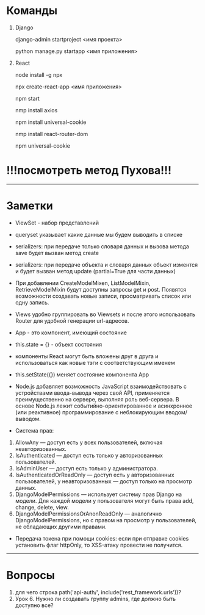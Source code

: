 # Команды

1. Django

    django-admin startproject <имя проекта>

    python manage.py startapp <имя приложения>


2. React

    node install -g npx

    npx create-react-app <имя приложения>

    npm start

    nmp install axios
    
    npm install universal-cookie

    nmp install react-router-dom

    npm universal-cookie
#   !!!посмотреть метод Пухова!!!

-------------------------------------------
# Заметки

- ViewSet - набор представлений
- queryset указывает какие данные мы будем выводить в списке
- serializers: при передаче только словаря данных и вызова метода save будет вызван метод create
- serializers: при передаче объекта и словаря данных объект изментся и будет вызван метод update (partial=True для части
  данных)
- При добавлении CreateModelMixen, ListModelMixin, RetrieveModelMixin будут доступны запросы get и post.
Появятся возможности создавать новые записи, просматривать список или одну запись.
- Views удобно группировать во Viewsets и после этого использовать Router для удобной генерации url-адресов.


- App - это компонент, имеющий состояние
- this.state = {} - объект состояния
- компоненты React могут быть вложены друг в друга и использоваться как новые тэги с соответствующим именем
- this.setState({}) меняет состояние компонента App


- Node.js добавляет возможность JavaScript взаимодействовать с устройствами ввода-вывода через свой API, применяется
  преимущественно на сервере, выполняя роль веб-сервера. В основе Node.js лежит событийно-ориентированное и
  асинхронное (или реактивное) программирование с неблокирующим вводом/выводом.


- Система прав:
1. AllowAny — доступ есть у всех пользователей, включая неавторизованных.
2. IsAuthenticated — доступ есть только у авторизованных пользователей.
3. IsAdminUser — доступ есть только у администратора.
4. IsAuthenticatedOrReadOnly — доступ есть у авторизованных пользователей, у неавторизованных — доступ только на просмотр данных.
5. DjangoModelPermissions — использует систему прав Django на модели. Для каждой модели у пользователя могут быть права add, change, delete, view.
6. DjangoModelPermissionsOrAnonReadOnly — аналогично DjangoModelPermissions, но с правом на просмотр у пользователей, не обладающих другими правами.


- Передача токена при помощи cookies: если при отправке cookies установить флаг httpOnly, то XSS-атаку провести не получится.
-------------------------------------------
# Вопросы

1. для чего строка path('api-auth/', include('rest_framework.urls'))?
2. Урок 6. Нужно ли создавать группу admins, где должно быть доступно все?
